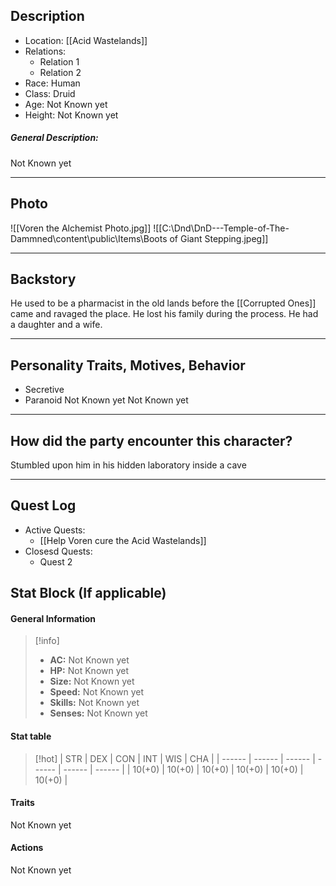 
## Description
- Location: [[Acid Wastelands]]
- Relations: 
	- Relation 1
	- Relation 2
- Race: Human
- Class: Druid
- Age: Not Known yet
- Height: Not Known yet

##### General Description:
Not Known yet



---

## Photo


![[Voren the Alchemist Photo.jpg]]
![[C:\Dnd\DnD---Temple-of-The-Dammned\content\public\Items\Boots of Giant Stepping.jpeg]]





---

## Backstory
He used to be a pharmacist in the old lands before the [[Corrupted Ones]] came and ravaged the place. He lost his family during the process. He had a daughter and a wife.

---


## Personality Traits, Motives, Behavior
- Secretive
- Paranoid
Not Known yet
Not Known yet

---

## How did the party encounter this character?
Stumbled upon him in his hidden laboratory inside a cave

---


## Quest Log
- Active Quests:
	- [[Help Voren cure the Acid Wastelands]]
- Closesd Quests:
	- Quest 2


## Stat Block (If applicable)
#### General Information

>[!info]
>- **AC:** Not Known yet
>- **HP:** Not Known yet
>- **Size:** Not Known yet
>- **Speed:** Not Known yet
>- **Skills:** Not Known yet
>- **Senses:** Not Known yet

#### Stat table

>[!hot]
>| STR    | DEX    | CON    | INT    | WIS    | CHA    |
>| ------ | ------ | ------ | ------ | ------ | ------ |
>| 10(+0) | 10(+0) | 10(+0) | 10(+0) | 10(+0) | 10(+0) |

#### Traits

Not Known yet 


#### Actions

Not Known yet 